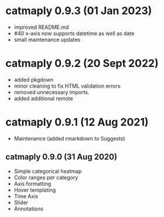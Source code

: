 # catmaply 0.9.3 (01 Jan 2023)
* improved README.md
* #40 x-axis now supports datetime as well as date
* small maintenance updates

# catmaply 0.9.2 (20 Sept 2022)
* added pkgdown
* minor cleaning to fix HTML validation errors
* removed unnecessary imports.
* added additional remote

# catmaply 0.9.1 (12 Aug 2021)
* Maintenance (added rmarkdown to Suggests)

## catmaply 0.9.0 (31 Aug 2020)
* Simple categorical heatmap
* Color ranges per category
* Axis formatting
* Hover templating
* Time Axis
* Slider
* Annotations

